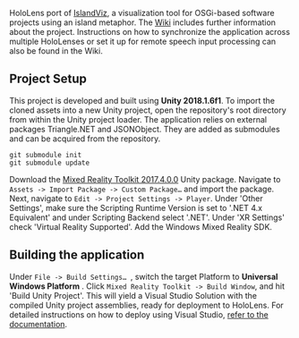 HoloLens port of [IslandViz](https://github.com/DLR-SC/island-viz), a visualization tool for OSGi-based software projects using an island metaphor. The [Wiki](https://github.com/DLR-SC/islandviz-hololens/wiki) includes further information about the project. Instructions on how to synchronize the application across multiple HoloLenses or set it up for remote speech input processing can also be found in the Wiki.


<h2>Project Setup</h2>

This project is developed and built using <b>Unity 2018.1.6f1</b>. To import the cloned assets into a new Unity project, open the repository's root directory from within the Unity project loader. The application relies on external packages Triangle.NET and JSONObject. They are added as submodules and can be acquired from the repository.
```
git submodule init
git submodule update
```
Download the [Mixed Reality Toolkit 2017.4.0.0](https://github.com/microsoft/MixedRealityToolkit-Unity/releases/tag/2017.4.0.0) Unity package. Navigate to `Assets -> Import Package -> Custom Package…`  and import the package. Next, navigate to `Edit -> Project Settings -> Player`. Under 'Other Settings', make sure the Scripting Runtime Version is set to '.NET 4.x Equivalent' and under Scripting Backend select '.NET'. Under 'XR Settings' check 'Virtual Reality Supported'. Add the Windows Mixed Reality SDK.

 
<h2>Building the application</h2>

Under `File -> Build Settings… `, switch the target Platform to <b>Universal Windows Platform</b> . Click `Mixed Reality Toolkit -> Build Window`, and hit 'Build Unity Project'. This will yield a Visual Studio Solution with the compiled Unity project assemblies, ready for deployment to HoloLens. For detailed instructions on how to deploy using Visual Studio, [refer to the documentation](https://docs.microsoft.com/en-us/windows/mixed-reality/install-the-tools).
